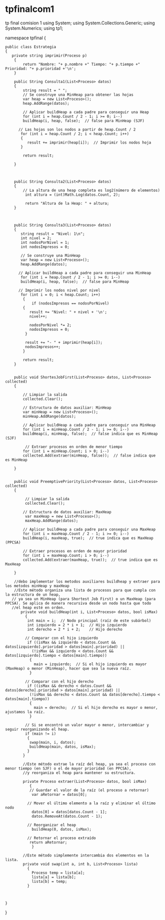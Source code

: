 # tpfinalcom1
tp final comision 1
using System;
using System.Collections.Generic;
using System.Numerics;
using tp1;

namespace tpfinal
{

    public class Estrategia
    {
       private string imprimir(Proceso p)
		{
			return "Nombre: "+ p.nombre +" Tiempo: "+ p.tiempo +" Prioridad: "+ p.prioridad +'\n';
		}
       
        public String Consulta1(List<Proceso> datos)
        {
            string result = " ";
            // Se construye una MinHeap para obtener las hojas
            var heap = new List<Proceso>();
            heap.AddRange(datos);
    
            // Aplicar buildHeap a cada padre para conseguir una Heap
            for (int i = heap.Count / 2 - 1; i >= 0; i--)
            buildHeap(i, heap, false);  // false para MinHeap (SJF)
    
          // Las hojas son los nodos a partir de heap.Count / 2
           for (int i = heap.Count / 2; i < heap.Count; i++)
           {
              result += imprimir(heap[i]);  // Imprimir los nodos hoja
           }
           
            return result;

        }



        public String Consulta2(List<Proceso> datos)
        {
            // La altura de una heap completa es log2(número de elementos)
             int altura = (int)Math.Log(datos.Count, 2);
    
             return "Altura de la Heap: " + altura;
        }



        public String Consulta3(List<Proceso> datos)
        {
           string result = "Nivel: 1\n";
           int nivel = 2;
           int nodosPorNivel = 1;
           int nodosImpresos = 0;
    
           // Se construye una MinHeap
           var heap = new List<Proceso>();
           heap.AddRange(datos);
    
          // Aplicar buildHeap a cada padre para conseguir una MinHeap
           for (int i = heap.Count / 2 - 1; i >= 0; i--)
           buildHeap(i, heap, false);  // false para MinHeap
    
          // Imprimir los nodos nivel por nivel
           for (int i = 0; i < heap.Count; i++)
            {
                if (nodosImpresos == nodosPorNivel)
            {
               result += "Nivel: " + nivel + '\n';
               nivel++;
            
               nodosPorNivel *= 2;
               nodosImpresos = 0;
             }
        
             result += "- " + imprimir(heap[i]);
             nodosImpresos++;
            }
           
            return result;
        }


        public void ShortesJobFirst(List<Proceso> datos, List<Proceso> collected)
        {

            // Limpiar la salida
            collected.Clear();
    
            // Estructura de datos auxiliar: MinHeap
            var minHeap = new List<Proceso>();
            minHeap.AddRange(datos);
    
            // Aplicar buildHeap a cada padre para conseguir una MinHeap
            for (int i = minHeap.Count / 2 - 1; i >= 0; i--)
            buildHeap(i, minHeap, false);  // false indica que es MinHeap (SJF)
    
             // Extraer procesos en orden de menor tiempo
            for (int i = minHeap.Count; i > 0; i--)
            collected.Add(extraer(minHeap, false));  // false indica que es MinHeap
            
        }


        public void PreemptivePriority(List<Proceso> datos, List<Proceso> collected)
        {
           
        	 // Limpiar la salida
             collected.Clear();
    
            // Estructura de datos auxiliar: MaxHeap
             var maxHeap = new List<Proceso>();
             maxHeap.AddRange(datos);
    
            // Aplicar buildHeap a cada padre para conseguir una MaxHeap
            for (int i = maxHeap.Count / 2 - 1; i >= 0; i--)
            buildHeap(i, maxHeap, true);  // true indica que es MaxHeap (PPCSA)
    
            // Extraer procesos en orden de mayor prioridad
            for (int i = maxHeap.Count; i > 0; i--)
            collected.Add(extraer(maxHeap, true));  // true indica que es MaxHeap
        	
        }

        //debo implementar los metodos auxiliares buildheap y extraer para los metodos minHeap y maxHeap
        //Este método organiza una lista de procesos para que cumpla con la estructura de un heap,
       // ya sea un MinHeap (para Shortest Job First) o un MaxHeap (para PPCSA). Se aplica de manera recursiva desde un nodo hasta que todo 
       //el heap esté en orden.
           private void buildHeap(int i, List<Proceso> datos, bool isMax)
             {
              int main = i;  // Nodo principal (raíz de este subárbol)
              int izquierdo = 2 * i + 1;  // Hijo izquierdo
              int derecho = 2 * i + 2;    // Hijo derecho
    
             // Comparar con el hijo izquierdo
              if ((isMax && izquierdo < datos.Count && datos[izquierdo].prioridad > datos[main].prioridad) ||
                (!isMax && izquierdo < datos.Count && datos[izquierdo].tiempo < datos[main].tiempo))
               {
                 main = izquierdo;  // Si el hijo izquierdo es mayor (MaxHeap) o menor (MinHeap), hacer que sea la nueva raíz.
               }
    
             // Comparar con el hijo derecho
              if ((isMax && derecho < datos.Count && datos[derecho].prioridad > datos[main].prioridad) ||
               (!isMax && derecho < datos.Count && datos[derecho].tiempo < datos[main].tiempo))
               {
                 main = derecho;  // Si el hijo derecho es mayor o menor, ajustamos la raíz.
               }
    
             // Si se encontró un valor mayor o menor, intercambiar y seguir reorganizando el heap.
             if (main != i)
              {
               swap(main, i, datos);
               buildHeap(main, datos, isMax);
              }
            }

            //Este método extrae la raíz del heap, ya sea el proceso con menor tiempo (en SJF) o el de mayor prioridad (en PPCSA), 
            //y reorganiza el heap para mantener su estructura.
            
            private Proceso extraer(List<Proceso> datos, bool isMax)
               {
               // Guardar el valor de la raíz (el proceso a retornar)
                var aRetornar = datos[0];
    
              // Mover el último elemento a la raíz y eliminar el último nodo
                datos[0] = datos[datos.Count - 1];
                datos.RemoveAt(datos.Count - 1);
    
              // Reorganizar el heap
                buildHeap(0, datos, isMax);
    
              // Retornar el proceso extraído
               return aRetornar;
                }

            //Este método simplemente intercambia dos elementos en la lista.
            private void swap(int a, int b, List<Proceso> lista)
              {
                Proceso temp = lista[a];
                lista[a] = lista[b];
                lista[b] = temp;
              }



    }
}

